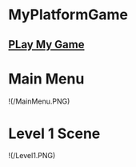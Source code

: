 # MyPlatformGame

## [PLay My Game](https://s528345.github.io/MyPlatformGame/.)

# Main Menu
!(/MainMenu.PNG)

# Level 1 Scene
!(/Level1.PNG)

